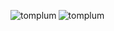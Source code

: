
<!-- <p align="left"> <img src="https://komarev.com/ghpvc/?username=tomplum&label=Profile%20views&color=0e75b6&style=flat" alt="tomplum" /> </p> -->

<!-- <p align="left"> <a href="https://github.com/ryo-ma/github-profile-trophy"><img src="https://github-profile-trophy.vercel.app/?username=tomplum" alt="tomplum" /></a> </p> -->

<p>
    <img 
        align="left"
        src="https://github-readme-stats.vercel.app/api?username=tomplum&show_icons=true&locale=en&hide=prs,contribs&include_all_commits=true&count_private=true&custom_title=Tom's GitHub Stats"
        alt="tomplum" 
    />
</p>

<p>
    <img 
        align="left"
        src="https://github-readme-stats.vercel.app/api/top-langs?username=tomplum&show_icons=true&locale=en&layout=compact&langs_count=6"
        alt="tomplum" 
    />
</p>